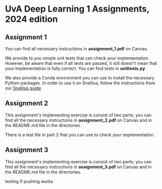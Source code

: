 # UvA Deep Learning 1 Assignments, 2024 edition

## Assignment 1

You can find all necessary instructions in **assignment_1.pdf** on Canvas.

We provide to you simple unit tests that can check your implementation. However, be aware that even if all tests are passed, it still doesn't mean that your implementation is fully correct. You can find tests in **unittests.py**.

We also provide a Conda environment you can use to install the necessary Python packages.
In order to use it on Snellius, follow the instructions from our [Snellius guide](https://uvadlc-notebooks.readthedocs.io/en/latest/tutorial_notebooks/tutorial1/Lisa_Cluster.html).


## Assignment 2

This assignment's implementing exercise is consist of two parts; you can find all the necessary instructions in **assignment_2.pdf** on Canvas and in the README.md file in the directories. 

There is a test file in part 2 that you can use to check your implementation. 

## Assignment 3

This assignment's implementing exercise is consist of two parts; you can find all the necessary instructions in **assignment_3.pdf** on Canvas and in the README.md file in the directories.

testing if pushing works
